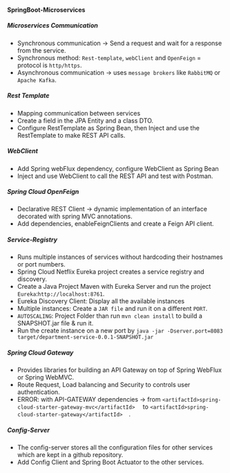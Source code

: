 #### SpringBoot-Microservices

##### Microservices Communication
- Synchronous communication -> Send a request and wait for a response from the service.
- Synchronous method: `Rest-template`, `webClient` and `OpenFeign` =  protocol is `http/https`.
- Asynchronous communication -> uses `message brokers` like `RabbitMQ` or `Apache Kafka`.
##### Rest Template
- Mapping communication between services
- Create a field in the JPA Entity and a class DTO.
- Configure RestTemplate as Spring Bean, then Inject and use the RestTemplate to make REST API calls.
##### WebClient
- Add Spring webFlux dependency, configure WebClient as Spring Bean
- Inject and use WebClient to call the REST API and test with Postman.
##### Spring Cloud OpenFeign
- Declarative REST Client -> dynamic implementation of an interface decorated with spring MVC annotations.
- Add dependencies, enableFeignClients and create a Feign API client.
##### Service-Registry 
- Runs multiple instances of services without hardcoding their hostnames or port numbers.
- Spring Cloud Netflix Eureka project creates a service registry and discovery.
- Create a Java Project Maven with Eureka Server and run the project `Eureka`:`http://localhost:8761`.
- Eureka Discovery Client: Display all the available instances 
- Multiple instances: Create a `JAR file` and run it on a different `PORT`.
- `AUTOSCALING`: Project Folder than run `mvn clean install` to build a SNAPSHOT.jar file & run it.  
- Run the create instance on a new port by `java -jar -Dserver.port=8083 target/department-service-0.0.1-SNAPSHOT.jar `
##### Spring Cloud Gateway
- Provides libraries for building an API Gateway on top of Spring WebFlux or Spring WebMVC.
- Route Request, Load balancing and Security to controls user authentication.
- ERROR: with API-GATEWAY dependencies -> from ` <artifactId>spring-cloud-starter-gateway-mvc</artifactId>   ` to `<artifactId>spring-cloud-starter-gateway</artifactId>  `.
##### Config-Server 
- The config-server stores all the configuration files for other services which are kept in a github repository.
- Add Config Client and Spring Boot Actuator to the other services.